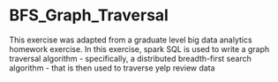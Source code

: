 # BFS_Graph_Traversal
This exercise was adapted from a graduate level big data analytics homework exercise. In this exercise, spark SQL is used to write a graph traversal algorithm - specifically, a distributed breadth-first search algorithm - that is then used to traverse yelp review data
